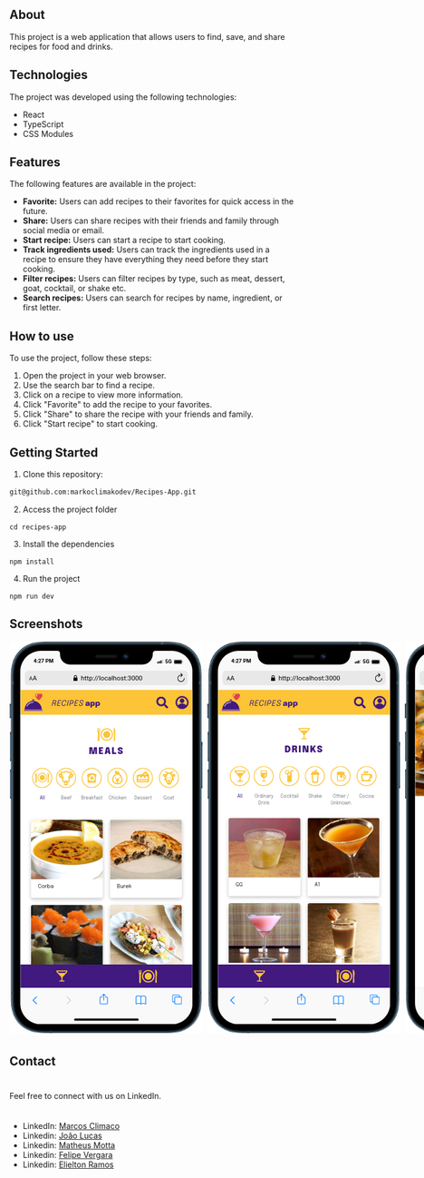 ## About

This project is a web application that allows users to find, save, and share recipes for food and drinks.

## Technologies

The project was developed using the following technologies:

* React
* TypeScript
* CSS Modules

## Features

The following features are available in the project:

* **Favorite:** Users can add recipes to their favorites for quick access in the future.
* **Share:** Users can share recipes with their friends and family through social media or email.
* **Start recipe:** Users can start a recipe to start cooking.
* **Track ingredients used:** Users can track the ingredients used in a recipe to ensure they have everything they need before they start cooking.
* **Filter recipes:** Users can filter recipes by type, such as meat, dessert, goat, cocktail, or shake etc.
* **Search recipes:** Users can search for recipes by name, ingredient, or first letter.

## How to use

To use the project, follow these steps:

1. Open the project in your web browser.
2. Use the search bar to find a recipe.
3. Click on a recipe to view more information.
4. Click "Favorite" to add the recipe to your favorites.
5. Click "Share" to share the recipe with your friends and family.
6. Click "Start recipe" to start cooking.

## Getting Started
1. Clone this repository:
```bash
git@github.com:markoclimakodev/Recipes-App.git
```

2. Access the project folder
```
cd recipes-app
```

3. Install the dependencies
```
npm install
```

4. Run the project
```
npm run dev
```
## Screenshots
<div style="display: flex; flex-direction: column; gap: 8px; justify-content: space-between;">
  <div style="display: flex; gap: 8px;">
    <img src="./meals.png" alt="meals page">
    <img src="./drinks.png" alt="drinks page">
    <img src="./details.gif" alt="details page">
    <img src="./searchbar.png" alt="searchbar">
    
  </div>

## Contact

Feel free to connect with us on LinkedIn.

- LinkedIn: [Marcos Climaco](https://www.linkedin.com/in/markoclimako/)
- Linkedin: [João Lucas](https://www.linkedin.com/in/joao-lucas-muniz/)
- Linkedin: [Matheus Motta](https://www.linkedin.com/in/matheus-motta-2104ba121/)
- Linkedin: [Felipe Vergara](https://www.linkedin.com/in/felipe-vergara-58972226a/)
- Linkedin: [Elielton Ramos](https://www.linkedin.com/in/elielton-ramos/)



